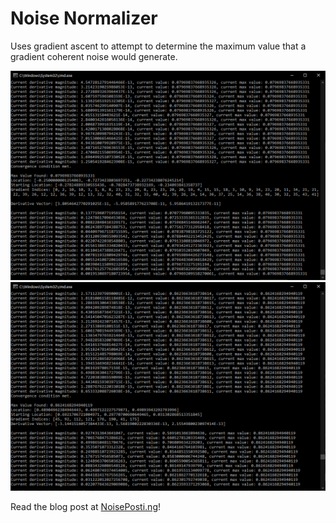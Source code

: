 # Noise Normalizer

Uses gradient ascent to attempt to determine the maximum value that a gradient coherent noise would generate.

![Results](images/console-simplex.png?raw=true)
![Results 2](images/console-perlin.png?raw=true)

Read the blog post at [NoisePosti.ng](https://noiseposti.ng/posts//2021-03-22-Normalizing-Gradient-Noise.html)!
